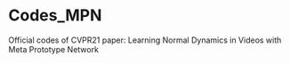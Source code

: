 # Codes_MPN
Official codes of CVPR21 paper: Learning Normal Dynamics in Videos with Meta Prototype Network
